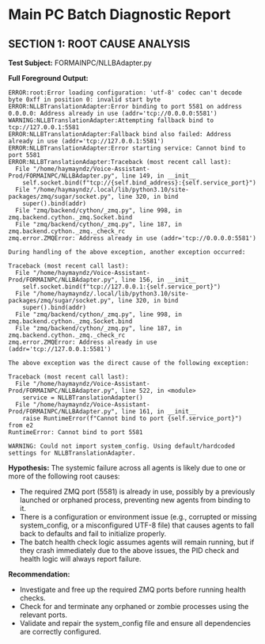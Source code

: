 # Main PC Batch Diagnostic Report

## SECTION 1: ROOT CAUSE ANALYSIS

**Test Subject:** FORMAINPC/NLLBAdapter.py

**Full Foreground Output:**
```
ERROR:root:Error loading configuration: 'utf-8' codec can't decode byte 0xff in position 0: invalid start byte
ERROR:NLLBTranslationAdapter:Error binding to port 5581 on address 0.0.0.0: Address already in use (addr='tcp://0.0.0.0:5581')
WARNING:NLLBTranslationAdapter:Attempting fallback bind to tcp://127.0.0.1:5581
ERROR:NLLBTranslationAdapter:Fallback bind also failed: Address already in use (addr='tcp://127.0.0.1:5581')
ERROR:NLLBTranslationAdapter:Error starting service: Cannot bind to port 5581
ERROR:NLLBTranslationAdapter:Traceback (most recent call last):
  File "/home/haymayndz/Voice-Assistant-Prod/FORMAINPC/NLLBAdapter.py", line 149, in __init__
    self.socket.bind(f"tcp://{self.bind_address}:{self.service_port}")
  File "/home/haymayndz/.local/lib/python3.10/site-packages/zmq/sugar/socket.py", line 320, in bind
    super().bind(addr)
  File "zmq/backend/cython/_zmq.py", line 998, in zmq.backend.cython._zmq.Socket.bind
  File "zmq/backend/cython/_zmq.py", line 187, in zmq.backend.cython._zmq._check_rc
zmq.error.ZMQError: Address already in use (addr='tcp://0.0.0.0:5581')

During handling of the above exception, another exception occurred:

Traceback (most recent call last):
  File "/home/haymayndz/Voice-Assistant-Prod/FORMAINPC/NLLBAdapter.py", line 156, in __init__
    self.socket.bind(f"tcp://127.0.0.1:{self.service_port}")
  File "/home/haymayndz/.local/lib/python3.10/site-packages/zmq/sugar/socket.py", line 320, in bind
    super().bind(addr)
  File "zmq/backend/cython/_zmq.py", line 998, in zmq.backend.cython._zmq.Socket.bind
  File "zmq/backend/cython/_zmq.py", line 187, in zmq.backend.cython._zmq._check_rc
zmq.error.ZMQError: Address already in use (addr='tcp://127.0.0.1:5581')

The above exception was the direct cause of the following exception:

Traceback (most recent call last):
  File "/home/haymayndz/Voice-Assistant-Prod/FORMAINPC/NLLBAdapter.py", line 522, in <module>
    service = NLLBTranslationAdapter()
  File "/home/haymayndz/Voice-Assistant-Prod/FORMAINPC/NLLBAdapter.py", line 161, in __init__
    raise RuntimeError(f"Cannot bind to port {self.service_port}") from e2
RuntimeError: Cannot bind to port 5581

WARNING: Could not import system_config. Using default/hardcoded settings for NLLBTranslationAdapter.
```

**Hypothesis:**
The systemic failure across all agents is likely due to one or more of the following root causes:
- The required ZMQ port (5581) is already in use, possibly by a previously launched or orphaned process, preventing new agents from binding to it.
- There is a configuration or environment issue (e.g., corrupted or missing system_config, or a misconfigured UTF-8 file) that causes agents to fall back to defaults and fail to initialize properly.
- The batch health check logic assumes agents will remain running, but if they crash immediately due to the above issues, the PID check and health logic will always report failure.

**Recommendation:**
- Investigate and free up the required ZMQ ports before running health checks.
- Check for and terminate any orphaned or zombie processes using the relevant ports.
- Validate and repair the system_config file and ensure all dependencies are correctly configured. 